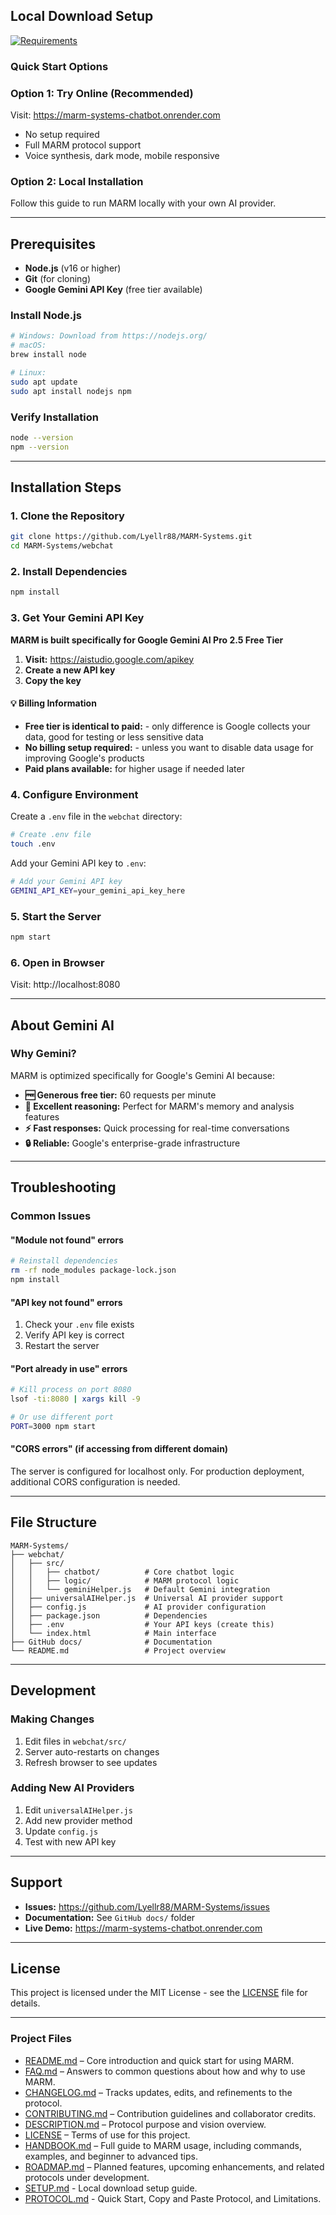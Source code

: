 ## Local Download Setup

[![Requirements](https://img.shields.io/badge/Requirements-Node.js%20v16%2B-blue?style=flat-square&logo=node.js&logoColor=white)](https://nodejs.org/)

### Quick Start Options

### Option 1: Try Online (Recommended)
Visit: https://marm-systems-chatbot.onrender.com
- No setup required
- Full MARM protocol support
- Voice synthesis, dark mode, mobile responsive

### Option 2: Local Installation
Follow this guide to run MARM locally with your own AI provider.

---

## Prerequisites

- **Node.js** (v16 or higher)
- **Git** (for cloning)
- **Google Gemini API Key** (free tier available)

### Install Node.js
```bash
# Windows: Download from https://nodejs.org/
# macOS: 
brew install node

# Linux:
sudo apt update
sudo apt install nodejs npm
```

### Verify Installation
```bash
node --version
npm --version
```

---

## Installation Steps

### 1. Clone the Repository
```bash
git clone https://github.com/Lyellr88/MARM-Systems.git
cd MARM-Systems/webchat
```

### 2. Install Dependencies
```bash
npm install
```

### 3. Get Your Gemini API Key

**MARM is built specifically for Google Gemini AI Pro 2.5 Free Tier**

1. **Visit:** https://aistudio.google.com/apikey
2. **Create a new API key**
3. **Copy the key**

#### 💡 Billing Information
- **Free tier is identical to paid:** - only difference is Google collects your data, good for testing or less sensitive data
- **No billing setup required:** - unless you want to disable data usage for improving Google's products
- **Paid plans available:** for higher usage if needed later

### 4. Configure Environment

Create a `.env` file in the `webchat` directory:
```bash
# Create .env file
touch .env
```

Add your Gemini API key to `.env`:
```bash
# Add your Gemini API key
GEMINI_API_KEY=your_gemini_api_key_here
```

### 5. Start the Server
```bash
npm start
```

### 6. Open in Browser
Visit: http://localhost:8080

---

## About Gemini AI

### Why Gemini?

MARM is optimized specifically for Google's Gemini AI because:

- **🆓 Generous free tier:** 60 requests per minute
- **🧠 Excellent reasoning:** Perfect for MARM's memory and analysis features
- **⚡ Fast responses:** Quick processing for real-time conversations
- **🔒 Reliable:** Google's enterprise-grade infrastructure

---

## Troubleshooting

### Common Issues

#### "Module not found" errors
```bash
# Reinstall dependencies
rm -rf node_modules package-lock.json
npm install
```

#### "API key not found" errors
1. Check your `.env` file exists
2. Verify API key is correct
3. Restart the server

#### "Port already in use" errors
```bash
# Kill process on port 8080
lsof -ti:8080 | xargs kill -9

# Or use different port
PORT=3000 npm start
```

#### "CORS errors" (if accessing from different domain)
The server is configured for localhost only. For production deployment, additional CORS configuration is needed.

---

## File Structure

```
MARM-Systems/
├── webchat/
│   ├── src/
│   │   ├── chatbot/          # Core chatbot logic
│   │   ├── logic/            # MARM protocol logic
│   │   └── geminiHelper.js   # Default Gemini integration
│   ├── universalAIHelper.js  # Universal AI provider support
│   ├── config.js             # AI provider configuration
│   ├── package.json          # Dependencies
│   ├── .env                  # Your API keys (create this)
│   └── index.html            # Main interface
├── GitHub docs/              # Documentation
└── README.md                 # Project overview
```

---

## Development

### Making Changes
1. Edit files in `webchat/src/`
2. Server auto-restarts on changes
3. Refresh browser to see updates

### Adding New AI Providers
1. Edit `universalAIHelper.js`
2. Add new provider method
3. Update `config.js`
4. Test with new API key

---

## Support

- **Issues:** https://github.com/Lyellr88/MARM-Systems/issues
- **Documentation:** See `GitHub docs/` folder
- **Live Demo:** https://marm-systems-chatbot.onrender.com

---

## License

This project is licensed under the MIT License - see the [LICENSE](https://github.com/Lyellr88/MARM-Systems/blob/main/LICENSE) file for details. 

</details>
 
---

### Project Files

- [README.md](README.md) – Core introduction and quick start for using MARM.  
- [FAQ.md](FAQ.md) – Answers to common questions about how and why to use MARM.  
- [CHANGELOG.md](CHANGELOG.md) – Tracks updates, edits, and refinements to the protocol.  
- [CONTRIBUTING.md](CONTRIBUTING.md) – Contribution guidelines and collaborator credits.  
- [DESCRIPTION.md](DESCRIPTION.md) – Protocol purpose and vision overview.  
- [LICENSE](LICENSE) – Terms of use for this project.
- [HANDBOOK.md](HANDBOOK.md) – Full guide to MARM usage, including commands, examples, and beginner to advanced tips.
- [ROADMAP.md](ROADMAP.md) – Planned features, upcoming enhancements, and related protocols under development.
- [SETUP.md](SETUP.md) - Local download setup guide.
- [PROTOCOL.md](PROTOCOL.md) - Quick Start, Copy and Paste Protocol, and Limitations.
